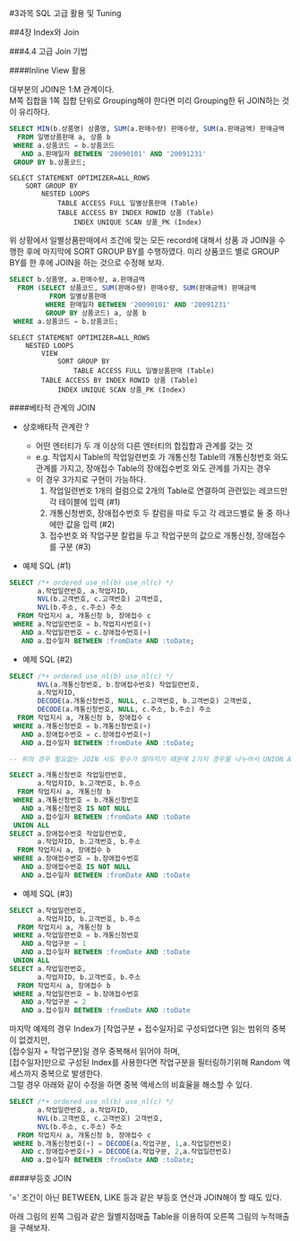 #3과목 SQL 고급 활용 및 Tuning

##4장 Index와 Join

###4.4 고급 Join 기법

####Inline View 활용

대부분의 JOIN은 1:M 관계이다.  
M쪽 집합을 1쪽 집합 단위로 Grouping해야 한다면 미리 Grouping한 뒤 JOIN하는 것이 유리하다.

```SQL
SELECT MIN(b.상품명) 상품명, SUM(a.판매수량) 판매수량, SUM(a.판매금액) 판매금액
  FROM 일병상품판매 a, 상품 b
 WHERE a.상품코드 = b.상품코드
   AND a.판매일자 BETWEEN '20090101' AND '20091231'
 GROUP BY b.상품코드;
```

```
SELECT STATEMENT OPTIMIZER=ALL_ROWS
    SORT GROUP BY
        NESTED LOOPS
            TABLE ACCESS FULL 일별상품판매 (Table)
            TABLE ACCESS BY INDEX ROWID 상품 (Table)
                INDEX UNIQUE SCAN 상품_PK (Index)
```

위 상황에서 일별상품판매에서 조건에 맞는 모든 record에 대해서 상품 과 JOIN을 수행한 후에 마지막에 SORT GROUP BY를 수행하였다.
미리 상품코드 별로 GROUP BY를 한 후에 JOIN을 하는 것으로 수정해 보자.

```SQL
SELECT b.상품명, a.판매수량, a.판매금액
  FROM (SELECT 상품코드, SUM(판매수량) 판매수량, SUM(판매금액) 판매금액
          FROM 일별상품판매
         WHERE 판매일자 BETWEEN '20090101' AND '20091231'
         GROUP BY 상품코드) a, 상품 b
 WHERE a.상품코드 = b.상품코드;
```

```
SELECT STATEMENT OPTIMIZER=ALL_ROWS
    NESTED LOOPS
        VIEW
            SORT GROUP BY
                TABLE ACCESS FULL 일별상품판매 (Table)
        TABLE ACCESS BY INDEX ROWID 상품 (Table)
            INDEX UNIQUE SCAN 상품_PK (Index)
```

####베타적 관계의 JOIN

* 상호배타적 관계란 ?
  - 어떤 엔터티가 두 개 이상의 다른 엔터티의 합집합과 관계를 갖는 것
  - e.g. 작업지시 Table의 작업일련번호 가 개통신청 Table의 개통신청번호 와도 관계를 가지고, 장애접수 Table의 장애접수번호 와도 관계를 가지는 경우 
  - 이 경우 3가지로 구현이 가능하다.
    1. 작업일련번호 1개의 컬럼으로 2개의 Table로 연결하여 관련있는 레코드만 각 테이블에 입력 (#1)
    2. 개통신청번호, 장애접수번호 두 칼럼을 따로 두고 각 레코드별로 둘 중 하나에만 값을 입력 (#2)
    3. 접수번호 와 작업구분 칼럽을 두고 작업구분의 값으로 개통신청, 장애접수를 구분 (#3)

* 예제 SQL (#1)
```SQL
SELECT /*+ ordered use_nl(b) use_nl(c) */
       a.작업일련번호, a.작업자ID,
       NVL(b.고객번호, c.고객번호) 고객번호,
       NVL(b.주소, c.주소) 주소
  FROM 작업지시 a, 개통신청 b, 장애접수 c
 WHERE a.작업일련번호 = b.작업지시번호(+)
   AND a.작업일련번호 = c.장애접수번호(+)
   AND a.접수일자 BETWEEN :fromDate AND :toDate;
```

* 예제 SQL (#2)
```SQL
SELECT /*+ ordered use_nl(b) use_nl(c) */
       NVL(a.개통신청번호, b.장애접수번호) 작업일련번호,
       a.작업자ID,
       DECODE(a.개통신청번호, NULL, c.고객번호, b.고객번호) 고객번호,
       DECODE(a.개통신청번호, NULL, c.주소, b.주소) 주소
  FROM 작업지시 a, 개통신청 b, 장애접수 c
 WHERE a.개통신청번호 = b.개통신청번호(+)
   AND a.장애접수번호 = c.장애접수번호(+)
   AND a.접수일자 BETWEEN :fromDate AND :toDate;

-- 위의 경우 필요없는 JOIN 시도 횟수가 많아지기 때문에 2가지 경우를 나누어서 UNION ALL하는게 효율이 좋다.

SELECT a.개통신청번호 작업일련번호,
       a.작업자ID, b.고객번호, b.주소
  FROM 작업지시 a, 개통신청 b
 WHERE a.개통신청번호 = b.개통신청번호
   AND a.개통신청번호 IS NOT NULL
   AND a.접수일자 BETWEEN :fromDate AND :toDate
 UNION ALL
SELECT a.장애접수번호 작업일련번호,
       a.작업자ID, b.고객번호, b.주소
  FROM 작업지시 a, 장애접수 b
 WHERE a.장애접수번호 = b.장애접수번호
   AND a.장애접수번호 IS NOT NULL
   AND a.접수일자 BETWEEN :fromDate AND :toDate
```

* 예제 SQL (#3)
```SQL
SELECT a.작업일련번호,
       a.작업자ID, b.고객번호, b.주소
  FROM 작업지시 a, 개통신청 b
 WHERE a.작업일련번호 = b.개통신청번호
   AND a.작업구분 = 1
   AND a.접수일자 BETWEEN :fromDate AND :toDate
 UNION ALL
SELECT a.작업일련번호,
       a.작업자ID, b.고객번호, b.주소
  FROM 작업지시 a, 장애접수 b
 WHERE a.작업일련번호 = b.장애접수번호
   AND a.작업구분 = 2
   AND a.접수일자 BETWEEN :fromDate AND :toDate
```

마지막 예제의 경우 Index가 [작업구분 + 접수일자]로 구성되었다면 읽는 범위의 중복이 없겠지만,  
[접수일자 + 작업구분]일 경우 중복해서 읽어야 하며,  
[접수일자]만으로 구성된 Index를 사용한다면 작업구분을 필터링하기위해 Random 액세스까지 중복으로 발생한다.  
그럴 경우 아래와 같이 수정을 하면 중복 액세스의 비효율을 해소할 수 있다.

```SQL
SELECT /*+ ordered use_nl(b) use_nl(c) */
       a.작업일련번호, a.작업자ID,
       NVL(b.고객번호, c.고객번호) 고객번호,
       NVL(b.주소, c.주소) 주소
  FROM 작업지시 a, 개통신청 b, 장애접수 c
 WHERE b.개통신청번호(+) = DECODE(a.작업구분, 1,a.작업일련번호)
   AND c.장애접수번호(+) = DECODE(a.작업구분, 2,a.작업일련번호)
   AND a.접수일자 BETWEEN :fromDate AND :toDate;
```
  
####부등호 JOIN

'=' 조건이 아닌 BETWEEN, LIKE 등과 같은 부등호 연산과 JOIN해야 할 때도 있다.

아래 그림의 왼쪽 그림과 같은 월별지점매출 Table을 이용하여 오른쪽 그림의 누적매출을 구해보자.

